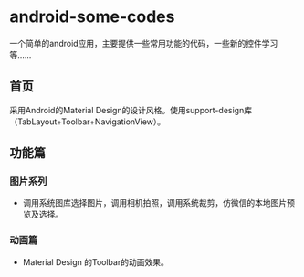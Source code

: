 # android-some-codes

一个简单的android应用，主要提供一些常用功能的代码，一些新的控件学习等……

## 首页

采用Android的Material Design的设计风格。使用support-design库（TabLayout+Toolbar+NavigationView）。

## 功能篇

### 图片系列

*    调用系统图库选择图片，调用相机拍照，调用系统裁剪，仿微信的本地图片预览及选择。


### 动画篇

*    Material Design 的Toolbar的动画效果。
